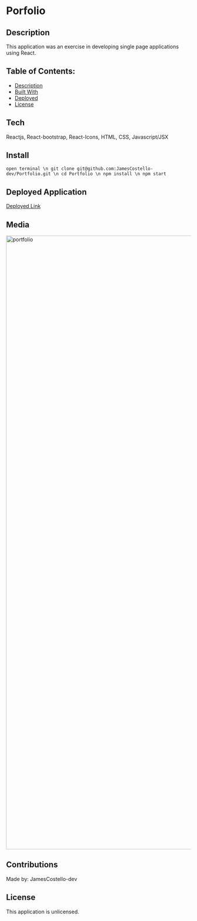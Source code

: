 # Porfolio

## Description

This application was an exercise in developing single page applications using React.

## Table of Contents:

- [Description](#description)
- [Built With](#built-with)
- [Deployed](#repository)
- [License](#license)

## Tech

Reactjs, React-bootstrap, React-Icons, HTML, CSS, Javascript/JSX

## Install

`
open terminal \n
git clone git@github.com:JamesCostello-dev/Portfolio.git \n
cd Portfolio \n
npm install \n
npm start
`


## Deployed Application

[Deployed Link](https://jamescostello-dev.github.io/Portfolio/)

## Media

<img width="1671" alt="portfolio" src="https://user-images.githubusercontent.com/28774706/109449296-4d957e00-7a05-11eb-8d8a-42e25f6ffd76.png">

## Contributions

Made by: JamesCostello-dev

## License

This application is unlicensed.
